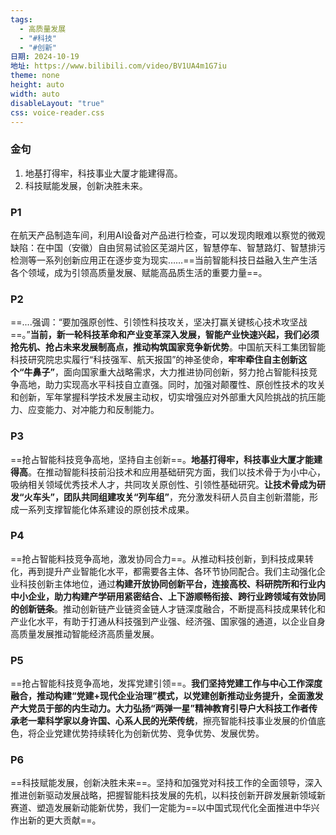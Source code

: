 ```yaml
---
tags:
  - 高质量发展
  - "#科技"
  - "#创新"
日期: 2024-10-19
地址: https://www.bilibili.com/video/BV1UA4m1G7iu
theme: none
height: auto
width: auto
disableLayout: "true"
css: voice-reader.css
---
```


### 金句

1. 地基打得牢，科技事业大厦才能建得高。
2. 科技赋能发展，创新决胜未来。

### P1

在航天产品制造车间，利用AI设备对产品进行检查，可以发现肉眼难以察觉的微观缺陷：在中国（安徽）自由贸易试验区芜湖片区，智慧停车、智慧路灯、智慧排污检测等一系列创新应用正在逐步变为现实……==当前智能科技日益融入生产生活各个领域，成为引领高质量发展、赋能高品质生活的重要力量==。

	
### P2

==....强调：“要加强原创性、引领性科技攻关，坚决打赢关键核心技术攻坚战==。”**当前，新一轮科技革命和产业变革深入发展，智能产业快速兴起，我们必须抢先机、抢占未来发展制高点，推动构筑国家竞争新优势**。中国航天科工集团智能科技研究院忠实履行“科技强军、航天报国”的神圣使命，**牢牢牵住自主创新这个“牛鼻子”**，面向国家重大战略需求，大力推进协同创新，努力抢占智能科技竞争高地，助力实现高水平科技自立直强。同时，加强对颠覆性、原创性技术的攻关和创新，军年掌握科学技术发展主动权，切实增强应对外部重大风险挑战的抗压能力、应变能力、对冲能力和反制能力。

	
### P3

==抢占智能科技竞争高地，坚持自主创新==。**地基打得牢，科技事业大厦才能建得高**。在推动智能科技前沿技术和应用基础研究方面，我们以技术骨于为小中心，吸纳相关领域优秀技术人才，共同攻关原创性、引领性基础研究。**让技术骨成为研发“火车头”，团队共同组建攻关“列车组”**，充分激发科研人员自主创新潜能，形成一系列支撑智能化体系建设的原创技术成果。

	
### P4

==抢占智能料技竞争高地，激发协同合力==。从推动料技创新，到科技成果转化，再到提升产业智能化水平，都需要各主体、各环节协同配合。我们主动强化企业科技创新主体地位，通过**构建开放协同创新平台，连接高校、科研院所和行业内中小企业，助力构建产学研用紧密结合、上下游顺畅衔接、跨行业跨领域有效协同的创新链条**。推动创新链产业链资金链人才链深度融合，不断提高科技成果转化和产业化水平，有助于打通从科技强到产业强、经济强、国家强的通道，以企业自身高质量发展推动智能经济高质量发展。

	
### P5

==抢占智能科技竞争高地，发挥党建引领==。**我们坚持党建工作与中心工作深度融合，推动构建“党建+现代企业治理”模式，以党建创新推动业务提升，全面激发产大党员于部的内生动力。大力弘扬“两弹一星”精神教育引导户大科技工作者传承老一辈科学家以身许国、心系人民的光荣传统**，擦亮智能科技事业发展的价值底色，将企业党建优势持续转化为创新优势、竞争优势、发展优势。

	
### P6

==科技赋能发展，创新决胜未来==。坚持和加强党对科技工作的全面领导，深入推进创新驱动发展战略，把握智能料技发展的先机，以料技创新开辟发展新领域新赛道、塑造发展新动能新优势，我们一定能为==以中国式现代化全面推进中华兴作出新的更大贡献==。

	


